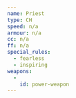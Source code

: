 ```yaml
---
name: Priest
type: CH
speed: n/a
armour: n/a
cc: n/a
ff: n/a
special_rules:
  - fearless
  - inspiring
weapons:
  -
    id: power-weapon
---
```

